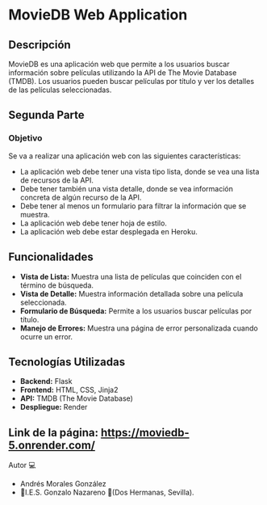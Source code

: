 # MovieDB Web Application

## Descripción

MovieDB es una aplicación web que permite a los usuarios buscar información sobre películas utilizando la API de The Movie Database (TMDB). Los usuarios pueden buscar películas por título y ver los detalles de las películas seleccionadas.

## Segunda Parte

### Objetivo

Se va a realizar una aplicación web con las siguientes características:

* La aplicación web debe tener una vista tipo lista, donde se vea una lista de recursos de la API.
* Debe tener también una vista detalle, donde se vea información concreta de algún recurso de la API.
* Debe tener al menos un formulario para filtrar la información que se muestra.
* La aplicación web debe tener hoja de estilo.
* La aplicación web debe estar desplegada en Heroku.

## Funcionalidades

- **Vista de Lista:** Muestra una lista de películas que coinciden con el término de búsqueda.
- **Vista de Detalle:** Muestra información detallada sobre una película seleccionada.
- **Formulario de Búsqueda:** Permite a los usuarios buscar películas por título.
- **Manejo de Errores:** Muestra una página de error personalizada cuando ocurre un error.

## Tecnologías Utilizadas

- **Backend:** Flask
- **Frontend:** HTML, CSS, Jinja2
- **API:** TMDB (The Movie Database)
- **Despliegue:** Render

## Link de la página: https://moviedb-5.onrender.com/

Autor :computer:
* Andrés Morales González
* :school:I.E.S. Gonzalo Nazareno :round_pushpin:(Dos Hermanas, Sevilla).
